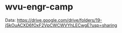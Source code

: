 # wvu-engr-camp

Data:
https://drive.google.com/drive/folders/19-jSkOuACXD6fOxF2VpCWCWVYhLECwgE?usp=sharing
